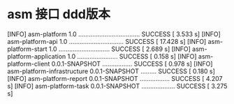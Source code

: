 # asm 接口 ddd版本


[INFO] asm-platform 1.0 ................................... SUCCESS [  3.533 s]
[INFO] asm-platform-api 1.0 ............................... SUCCESS [ 17.428 s]
[INFO] asm-platform-start 1.0 ............................. SUCCESS [  2.689 s]
[INFO] asm-platform-application 1.0 ....................... SUCCESS [  0.158 s]
[INFO] asm-platform-client 0.0.1-SNAPSHOT ................. SUCCESS [  0.978 s]
[INFO] asm-platform-infrastructure 0.0.1-SNAPSHOT ......... SUCCESS [  0.180 s]
[INFO] asm-platform-report 0.0.1-SNAPSHOT ................. SUCCESS [  4.207 s]
[INFO] asm-platform-task 0.0.1-SNAPSHOT ................... SUCCESS [  3.275 s]